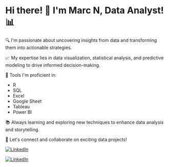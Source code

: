 
# Hi there! 👋 I'm Marc N, Data Analyst! 📊

🔍 I'm passionate about uncovering insights from data and transforming them into actionable strategies. 

📈 My expertise lies in data visualization, statistical analysis, and predictive modeling to drive informed decision-making.

🧰 Tools I'm proficient in:
- R
- SQL
- Excel
- Google Sheet
- Tableau
- Power BI

📚 Always learning and exploring new techniques to enhance data analysis and storytelling.

🚀 Let's connect and collaborate on exciting data projects!

[![LinkedIn](https://img.shields.io/badge/-Connect-blue?style=flat-square&logo=Linkedin&logoColor=white&link=https://www.linkedin.com/in/marc-n-525b82169)](www.linkedin.com/in/marc-n-525b82169)

[![LinkedIn](https://img.shields.io/badge/-Connect-blue?style=flat-square&logo=Linkedin&logoColor=white&link=www.linkedin.com/in/marc-n-525b82169)](www.linkedin.com/in/marc-n-525b82169)
